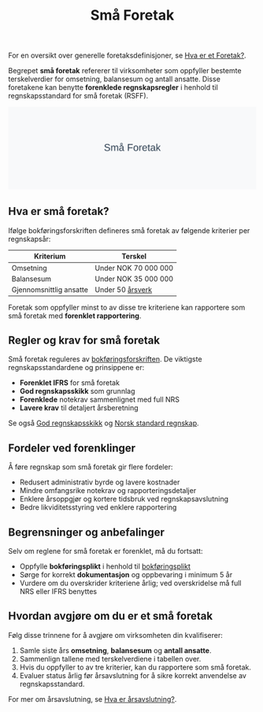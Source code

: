 ﻿---
title: "Små Foretak"
seoTitle: "Små foretak | Definisjon, kriterier og regnskapskrav"
description: "Små foretak er virksomheter som oppfyller terskelverdier for omsetning, balansesum og ansatte. Få en oversikt over kriterier, forenklede regler og praktiske konsekvenser."
summary: "Kort guide til små foretak: terskelverdier, forenklede regnskapsregler og hva du må huske på ved årsavslutning."
---

For en oversikt over generelle foretaksdefinisjoner, se [Hva er et Foretak?](/blogs/regnskap/hva-er-foretak "Hva er et Foretak? Komplett Guide til Foretaksformer i Norge").

Begrepet **små foretak** refererer til virksomheter som oppfyller bestemte terskelverdier for omsetning, balansesum og antall ansatte. Disse foretakene kan benytte **forenklede regnskapsregler** i henhold til regnskapsstandard for små foretak (RSFF).

![Små Foretak](sma-foretak-image.svg)

## Hva er små foretak?

Ifølge bokføringsforskriften defineres små foretak av følgende kriterier per regnskapsår:

| Kriterium               | Terskel                 |
|-------------------------|-------------------------|
| Omsetning               | Under NOK 70 000 000    |
| Balansesum              | Under NOK 35 000 000    |
| Gjennomsnittlig ansatte | Under 50 [årsverk](/blogs/regnskap/arsverk "Årsverk") |

Foretak som oppfyller minst to av disse tre kriteriene kan rapportere som små foretak med **forenklet rapportering**.

## Regler og krav for små foretak

Små foretak reguleres av [bokføringsforskriften](/blogs/regnskap/hva-er-bokforingsforskriften "Hva er Bokføringsforskriften? Guide til regnskapsstandarder og krav"). De viktigste regnskapsstandardene og prinsippene er:

* **Forenklet IFRS** for små foretak
* **God regnskapsskikk** som grunnlag
* **Forenklede** notekrav sammenlignet med full NRS
* **Lavere krav** til detaljert årsberetning

Se også [God regnskapsskikk](/blogs/regnskap/god-regnskapsskikk "God regnskapsskikk: Introduksjon til regnskapsprinsipper") og [Norsk standard regnskap](/blogs/regnskap/norsk-standard-regnskap "Norsk Regnskapsstandard: Oversikt og vei videre").

## Fordeler ved forenklinger

Å føre regnskap som små foretak gir flere fordeler:

* Redusert administrativ byrde og lavere kostnader
* Mindre omfangsrike notekrav og rapporteringsdetaljer
* Enklere årsoppgjør og kortere tidsbruk ved regnskapsavslutning
* Bedre likviditetsstyring ved enklere rapportering

## Begrensninger og anbefalinger

Selv om reglene for små foretak er forenklet, må du fortsatt:

* Oppfylle **bokføringsplikt** i henhold til [bokføringsplikt](/blogs/regnskap/hva-er-bokforingsplikt "Hva er Bokføringsplikt? Komplett Guide til Regler og Krav")
* Sørge for korrekt **dokumentasjon** og oppbevaring i minimum 5 år
* Vurdere om du overskrider kriteriene årlig; ved overskridelse må full NRS eller IFRS benyttes

## Hvordan avgjøre om du er et små foretak

Følg disse trinnene for å avgjøre om virksomheten din kvalifiserer:

1. Samle siste års **omsetning**, **balansesum** og **antall ansatte**.
2. Sammenlign tallene med terskelverdiene i tabellen over.
3. Hvis du oppfyller to av tre kriterier, kan du rapportere som små foretak.
4. Evaluer status årlig før årsavslutning for å sikre korrekt anvendelse av regnskapsstandard.

For mer om årsavslutning, se [Hva er årsavslutning?](/blogs/regnskap/hva-er-aarsavslutning "Hva er Aarsavslutning? Komplett Guide til Årsavslutning").









